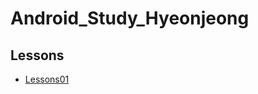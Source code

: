# Android_Study_Hyeonjeong

## Lessons
* [Lessons01](https://github.com/DS-Learing-Android/Android_Study_Hyeonjeong/tree/main/Notes/Lesson01)